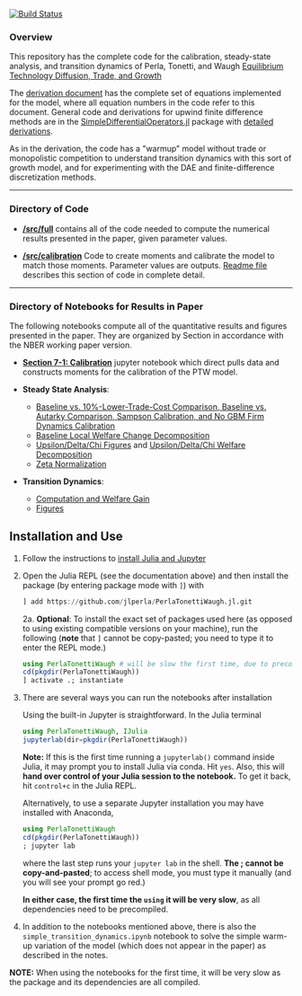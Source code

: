 [![Build Status](https://travis-ci.com/jlperla/PerlaTonettiWaugh.jl.svg?token=G6ge79qYLosYiRGJBp1G&branch=master)](https://travis-ci.com/jlperla/PerlaTonettiWaugh.jl)

### Overview

This repository has the complete code for the calibration, steady-state analysis, and transition dynamics of Perla, Tonetti, and Waugh [Equilibrium Technology Diffusion, Trade, and Growth](http://christophertonetti.com/files/papers/PerlaTonettiWaugh_DiffusionTradeAndGrowth.pdf)

The [derivation document](/docs/numerical_algorithm.pdf) has the complete set of equations implemented for the model, where all equation numbers in the code refer to this document.  General code and derivations for upwind finite difference methods are in the [SimpleDifferentialOperators.jl](https://github.com/QuantEcon/SimpleDifferentialOperators.jl) package with [detailed derivations](https://github.com/QuantEcon/SimpleDifferentialOperators.jl/releases/download/dev/discretized-differential-operator-derivation.pdf).

As in the derivation, the code has a "warmup" model without trade or monopolistic competition to understand transition dynamics with this sort of growth model, and for experimenting with the DAE and finite-difference discretization methods.

---
### Directory of Code

* **[/src/full](/src/full)** contains all of the code needed to compute the numerical results presented in the paper, given parameter values.

* **[/src/calibration](/src/calibration)** Code to create moments and calibrate the model to match those moments. Parameter values are outputs. [Readme file](/src/calibration/README.md) describes this section of code in complete detail.

---
### Directory of Notebooks for Results in Paper

The following notebooks compute all of the quantitative results and figures presented in the paper. They are organized by Section in accordance with the NBER working paper version.

- **[Section 7-1: Calibration](section_7-1.ipynb)** jupyter notebook which direct pulls data and constructs moments for the calibration of the PTW model.


* **Steady State Analysis**:
    * [Baseline vs. 10%-Lower-Trade-Cost Comparison, Baseline vs. Autarky Comparison, Sampson Calibration, and No GBM Firm Dynamics Calibration](SteadyState.ipynb)
    * [Baseline Local Welfare Change Decomposition](WelfareChangeDecomposition.ipynb)
    * [Upsilon/Delta/Chi Figures](ChiUpsilonDeltaFigures.ipynb) and [Upsilon/Delta/Chi Welfare Decomposition](ChiUpsilonDelta.ipynb)
    * [Zeta Normalization](ZetaNormalization.ipynb)

* **Transition Dynamics**:
    * [Computation and Welfare Gain](TransitionDynamics.ipynb)
    * [Figures](TransitionDynamicsFigures.ipynb)

## Installation and Use

1. Follow the instructions to [install Julia and Jupyter](https://lectures.quantecon.org/jl/getting_started.html)

2. Open the Julia REPL (see the documentation above) and then install the package (by entering package mode with `]`) with

    ```julia
    ] add https://github.com/jlperla/PerlaTonettiWaugh.jl.git
    ```

   2a. **Optional**: To install the exact set of packages used here (as opposed to using existing compatible versions on your machine), run the following (**note** that `]` cannot be copy-pasted; you need to type it to enter the REPL mode.)

      ```julia
      using PerlaTonettiWaugh # will be slow the first time, due to precompilation
      cd(pkgdir(PerlaTonettiWaugh))
      ] activate .; instantiate
      ```

3. There are several ways you can run the notebooks after installation

    Using the built-in Jupyter is straightforward.  In the Julia terminal
    ```julia
    using PerlaTonettiWaugh, IJulia
    jupyterlab(dir=pkgdir(PerlaTonettiWaugh))
    ```

   **Note:** If this is the first time running a `jupyterlab()` command inside Julia, it may prompt you to install Julia via conda. Hit `yes`. Also, this will **hand over control of your Julia session to the notebook.** To get it back, hit `control+c` in the Julia REPL.

    Alternatively, to use a separate Jupyter installation you may have installed with Anaconda,
    ```julia
    using PerlaTonettiWaugh
    cd(pkgdir(PerlaTonettiWaugh))
    ; jupyter lab
    ```
    where the last step runs your `jupyter lab` in the shell. **The ; cannot be copy-and-pasted**; to access shell mode, you must type it manually (and you will see your prompt go red.)

    **In either case, the first time the `using` it will be very slow**, as all dependencies need to be precompiled.

4. In addition to the notebooks mentioned above, there is also the `simple_transition_dynamics.ipynb` notebook to solve the simple warm-up variation of the model (which does not appear in the paper) as described in the notes.

**NOTE:** When using the notebooks for the first time, it will be very slow as the package and its dependencies are all compiled.
